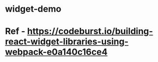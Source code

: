 # widget-demo
# Ref - https://codeburst.io/building-react-widget-libraries-using-webpack-e0a140c16ce4
